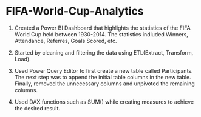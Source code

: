 # FIFA-World-Cup-Analytics

1. Created a Power BI Dashboard that highlights the statistics of the FIFA World Cup held between 1930-2014. The statistics indluded Winners, Attendance, Referres, Goals Scored, etc.

2. Started by cleaning and filtering the data using ETL(Extract, Transform, Load).

3. Used Power Query Editor to first create a new table called Participants. The next step was to append the initial table columns in the new table. Finally, removed the unnecessary columns and unpivoted the remaining columns.

4. Used DAX functions such as SUM() while creating measures to achieve the desired result.
